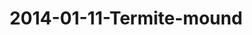 ---
layout: blog
title: 2014-01-11-Termite-mound
category: blog
lat: 18.60994
lng: 98.64997
image: https://s3-us-west-2.amazonaws.com/travels2013/2014-01-11 20:00:23 PST.jpg
observation: 20140111200023PST
---